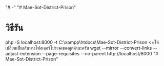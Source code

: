 "# -" 
"# Mae-Sot-District-Prison" 

# วิธีรัน
php -S localhost:8000 -t C:\xampp\htdocs\Mae-Sot-District-Prison <=ให้เปลี่ยนเป็นเส้นทางโฟลเดอร์โปรเจคของลูกค้านะครับ
wget --mirror --convert-links --adjust-extension --page-requisites --no-parent http://localhost/8000
"# Mae-Sot-District-Prison" 

